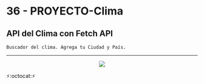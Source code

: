 # 36 - PROYECTO-Clima
## API del Clima con Fetch API
~~~
Buscador del clima. Agrega tu Ciudad y País.
~~~
---
<p align="center" font-weight="bold">
   <img src="https://img.shields.io/badge/ESTADO%3A-EN%20DESARROLLO-blue?style=for-the-badge&logo=JavaScript">
</p>

:zap::octocat::zap:

